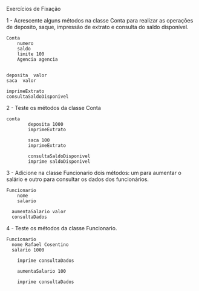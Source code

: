 Exercícios de Fixação

1 - Acrescente alguns métodos na classe Conta para realizar as
operações de deposito, saque, impressão de extrato e consulta do saldo
disponível.

```
Conta
	numero
	saldo
	limite 100
	Agencia agencia


deposita  valor
saca  valor

imprimeExtrato
consultaSaldoDisponivel
```

2 - Teste os métodos da classe Conta
```
conta
		deposita 1000
		imprimeExtrato

		saca 100
		imprimeExtrato

		consultaSaldoDisponivel
		imprime saldoDisponivel
```
3 - Adicione na classe Funcionario dois métodos: um para aumentar o salário
e outro para consultar os dados dos funcionários.

```
Funcionario
	nome
	salario

  aumentaSalario valor
  consultaDados
```
4 - Teste os métodos da classe Funcionario.

```
Funcionario
  nome Rafael Cosentino
  salario 1000

	imprime consultaDados

	aumentaSalario 100

	imprime consultaDados
```
